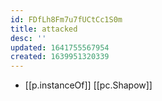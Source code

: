 ```yaml
---
id: FDfLh8Fm7u7fUCtCc1S0m
title: attacked
desc: ''
updated: 1641755567954
created: 1639951320339
---
```




- [[p.instanceOf]] [[pc.Shapow]]
